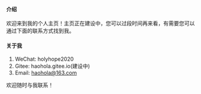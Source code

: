 #### 介绍

欢迎来到我的个人主页！主页正在建设中，您可以过段时间再来看，有需要您可以通过下面的联系方式找到我。

#### 关于我

1.  WeChat: holyhope2020
2.  Gitee: haohola.gitee.io(建设中)
3.  Email: haohola@163.com

欢迎随时与我联系！

